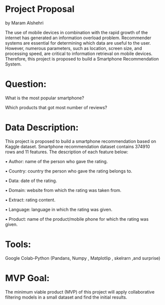 # Project Proposal 
by Maram Alshehri

The use of mobile devices in combination with the rapid growth of the internet has
generated an information overload problem. Recommender systems are essential for
determining which data are useful to the user. However, numerous parameters, such as
location, screen size, and processing speed, are critical to information retrieval on mobile
devices. Therefore, this project is proposed to build a Smartphone Recommendation System. 

# Question:
What is the most popular smartphone?

Which  products that got most number of reviews?
# Data Description:
This project is proposed to build a smartphone recommendation based on
Kaggle dataset. Smartphone recommendation dataset contains 374910 rows and 11 features.  The
description of each feature below:

• Author: name of the person who gave the rating.

• Country: country the person who gave the rating belongs to.

• Data: date of the rating.

• Domain: website from which the rating was taken from.

• Extract: rating content.

• Language: language in which the rating was given.

• Product: name of the product/mobile phone for which the rating was given.

# Tools:
Google Colab-Python (Pandans, Numpy , Matplotlip , skelrarn ,and surprise)
# MVP Goal:
The minimum viable product (MVP) of this project will apply collaborative filtering models in a small dataset and find the initial results.
